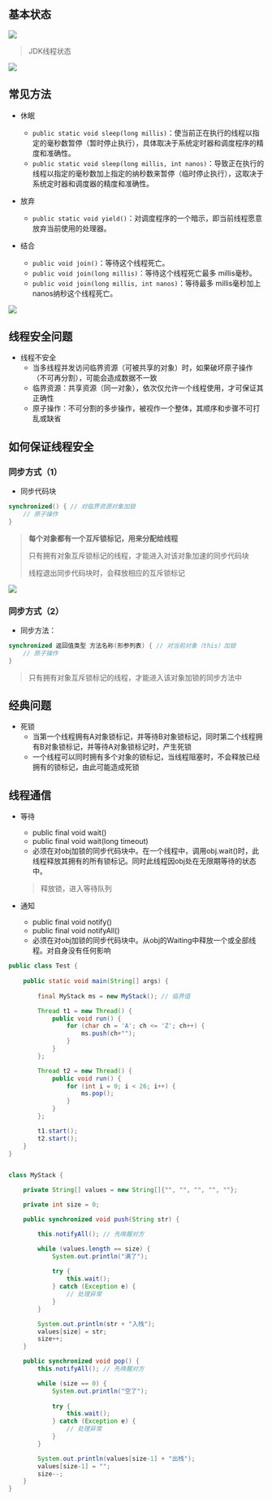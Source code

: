 ## 基本状态

![](./image/线程的基本状态.png)

> JDK线程状态

![](./image/线程状态.png)

## 常见方法
- 休眠
  - `public static void sleep(long millis)`：使当前正在执行的线程以指定的毫秒数暂停（暂时停止执行），具体取决于系统定时器和调度程序的精度和准确性。
  - `public static void	sleep(long millis, int nanos)`：导致正在执行的线程以指定的毫秒数加上指定的纳秒数来暂停（临时停止执行），这取决于系统定时器和调度器的精度和准确性。

- 放弃
  - `public static void yield()`：对调度程序的一个暗示，即当前线程愿意放弃当前使用的处理器。

- 结合
  - `public void join()`：等待这个线程死亡。
  - `public void join(long millis)`：等待这个线程死亡最多 millis毫秒。
  - `public void join(long millis, int nanos)`：等待最多 millis毫秒加上 nanos纳秒这个线程死亡。

![](./image/线程等待.png)

## 线程安全问题
- 线程不安全
  - 当多线程并发访问临界资源（可被共享的对象）时，如果破坏原子操作（不可再分割），可能会造成数据不一致
  - 临界资源：共享资源（同一对象），依次仅允许一个线程使用，才可保证其正确性
  - 原子操作：不可分割的多步操作，被视作一个整体，其顺序和步骤不可打乱或缺省

## 如何保证线程安全

### 同步方式（1）
- 同步代码块
```java
synchronized() { // 对临界资源对象加锁
    // 原子操作
}
```

> **每个对象都有一个互斥锁标记，用来分配给线程**
>
> 只有拥有对象互斥锁标记的线程，才能进入对该对象加速的同步代码块
> 
> 线程退出同步代码块时，会释放相应的互斥锁标记

![](./image/线程阻塞.png)

### 同步方式（2）
- 同步方法：
```java
synchronized 返回值类型 方法名称(形参列表) { // 对当前对象（this）加锁
    // 原子操作
}
```

> 只有拥有对象互斥锁标记的线程，才能进入该对象加锁的同步方法中 


## 经典问题
- 死锁
  - 当第一个线程拥有A对象锁标记，并等待B对象锁标记，同时第二个线程拥有B对象锁标记，并等待A对象锁标记时，产生死锁
  - 一个线程可以同时拥有多个对象的锁标记，当线程阻塞时，不会释放已经拥有的锁标记，由此可能造成死锁

## 线程通信
- 等待
  - public final void wait()
  - public final void wait(long timeout)
  - 必须在对obj加锁的同步代码块中。在一个线程中，调用obj.wait()时，此线程释放其拥有的所有锁标记。同时此线程因obj处在无限期等待的状态中。
  > 释放锁，进入等待队列

- 通知
  - public final void notify()
  - public final void notifyAll()
  - 必须在对obj加锁的同步代码块中。从obj的Waiting中释放一个或全部线程。对自身没有任何影响

```java
public class Test {
    
    public static void main(String[] args) {
        
        final MyStack ms = new MyStack(); // 临界值

        Thread t1 = new Thread() {
            public void run() {
                for (char ch = 'A'; ch <= 'Z'; ch++) {
                    ms.push(ch+"");
                }
            }
        };

        Thread t2 = new Thread() {
            public void run() {
                for (int i = 0; i < 26; i++) {
                    ms.pop();
                }
            }
        };

        t1.start();
        t2.start();
    }
}


class MyStack {

    private String[] values = new String[]{"", "", "", "", ""};

    private int size = 0;

    public synchronized void push(String str) {

        this.notifyAll(); // 先唤醒对方

        while (values.length == size) {
            System.out.println("满了");
            
            try {
                this.wait();
            } catch (Exception e) {
                // 处理异常
            }
        }

        System.out.println(str + "入栈");
        values[size] = str;
        size++;
    }

    public synchronized void pop() {
        this.notifyAll(); // 先唤醒对方

        while (size == 0) {
            System.out.println("空了");
            
            try {
                this.wait();
            } catch (Exception e) {
                // 处理异常
            }
        }

        System.out.println(values[size-1] + "出栈");
        values[size-1] = "";
        size--;
    }
}
```